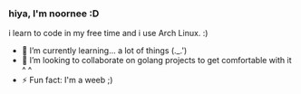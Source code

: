 ### hiya, I'm noornee :D

i learn to code in my free time and i use Arch Linux. :) 
- 🌱 I’m currently learning... a lot of things (._.')
- 👯 I’m looking to collaborate on golang projects to get comfortable with it ^ ^
- ⚡ Fun fact: I'm a weeb ;) 


<!--
**noornee/noornee** is a ✨ _special_ ✨ repository because its `README.md` (this file) appears on your GitHub profile.

Here are some ideas to get you started:

- 🔭 I’m currently working on ...
- 🌱 I’m currently learning ...
- 👯 I’m looking to collaborate on ...
- 🤔 I’m looking for help with ...
- 💬 Ask me about ...
- 📫 How to reach me: ...
- 😄 Pronouns: ...
- ⚡ Fun fact: ...
-->

